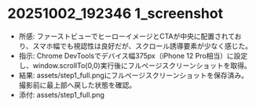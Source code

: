 # 20251002_192346 1_screenshot
- 所感: ファーストビューでヒーローイメージとCTAが中央に配置されており、スマホ幅でも視認性は良好だが、スクロール誘導要素が少なく感じた。
- 指示: Chrome DevToolsでデバイス幅375px（iPhone 12 Pro相当）に設定し、window.scrollTo(0,0)実行後にフルページスクリーンショットを取得。
- 結果: assets/step1_full.pngにフルページスクリーンショットを保存済み。撮影前に最上部へ戻した状態を確認。
- 添付: assets/step1_full.png
